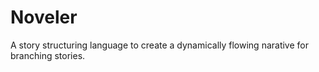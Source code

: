 # Noveler
A story structuring language to create a dynamically flowing narative for branching stories.
